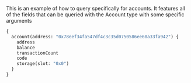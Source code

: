 This is an example of how to query specifically for accounts. It features all of the fields
that can be queried with the Account type with some specific arguments

```graphql
{
  account(address: "0x78eef34fa547df4c3c35d0750586ee60a33fa942") {
    address
    balance
    transactionCount
    code
    storage(slot: "0x0")
  }
}
```
